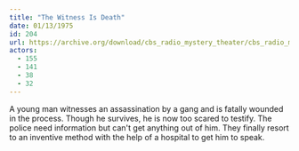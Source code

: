 ```yaml
---
title: "The Witness Is Death"
date: 01/13/1975
id: 204
url: https://archive.org/download/cbs_radio_mystery_theater/cbs_radio_mystery_theater-0201-0250.zip/cbs_radio_mystery_theater-0201-0250%2Fcbsrmt_0204_the_witness_is_death.mp3
actors:
  - 155
  - 141
  - 38
  - 32
---
```

A young man witnesses an assassination by a gang and is fatally wounded in the process. Though he survives, he is now too scared to testify. The police need information but can't get anything out of him. They finally resort to an inventive method with the help of a hospital to get him to speak.